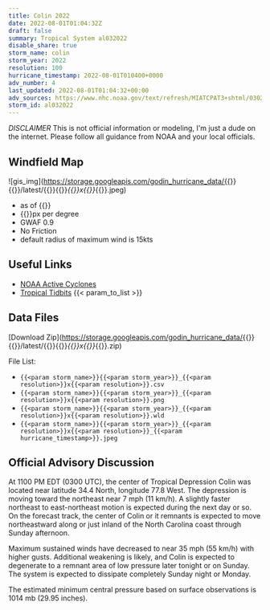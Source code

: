 ```yaml
---
title: Colin 2022
date: 2022-08-01T01:04:32Z
draft: false
summary: Tropical System al032022
disable_share: true
storm_name: colin
storm_year: 2022
resolution: 100
hurricane_timestamp: 2022-08-01T010400+0000
adv_number: 4
last_updated: 2022-08-01T01:04:32+00:00
adv_sources: https://www.nhc.noaa.gov/text/refresh/MIATCPAT3+shtml/030234.shtml;https://www.nhc.noaa.gov/refresh/graphics_at3+shtml/023541.shtml?cone
storm_id: al032022
---
```

*DISCLAIMER* This is not official information or modeling, I'm just a dude on the internet.  Please follow all guidance from NOAA and your local officials.

## Windfield Map
![gis_img](https://storage.googleapis.com/godin_hurricane_data/{{<param storm_name>}}{{<param storm_year>}}/latest/{{<param storm_name>}}{{<param storm_year>}}_{{<param resolution>}}x{{<param resolution>}}_{{<param hurricane_timestamp>}}.jpeg)

- as of {{<param last_updated>}}
- {{<param resolution>}}px per degree
- GWAF 0.9
- No Friction
- default radius of maximum wind is 15kts

## Useful Links
- [NOAA Active Cyclones](https://www.nhc.noaa.gov/)
- [Tropical Tidbits](https://www.tropicaltidbits.com/storminfo/)
{{< param_to_list >}}

## Data Files
[Download Zip](https://storage.googleapis.com/godin_hurricane_data/{{<param storm_name>}}{{<param storm_year>}}/latest/{{<param storm_name>}}{{<param storm_year>}}_{{<param resolution>}}x{{<param resolution>}}_{{<param hurricane_timestamp>}}.zip)

File List:
- `{{<param storm_name>}}{{<param storm_year>}}_{{<param resolution>}}x{{<param resolution>}}.csv`
- `{{<param storm_name>}}{{<param storm_year>}}_{{<param resolution>}}x{{<param resolution>}}.png`
- `{{<param storm_name>}}{{<param storm_year>}}_{{<param resolution>}}x{{<param resolution>}}.wld`
- `{{<param storm_name>}}{{<param storm_year>}}_{{<param resolution>}}x{{<param resolution>}}_{{<param hurricane_timestamp>}}.jpeg`


## Official Advisory Discussion
At 1100 PM EDT (0300 UTC), the center of Tropical Depression Colin
was located near latitude 34.4 North, longitude 77.8 West. The
depression is moving toward the northeast near 7 mph (11 km/h). A
slightly faster northeast to east-northeast motion is expected
during the next day or so. On the forecast track, the center of
Colin or it remnants is expected to move northeastward along or
just inland of the North Carolina coast through Sunday afternoon.
 
Maximum sustained winds have decreased to near 35 mph (55 km/h)
with higher gusts.  Additional weakening is likely, and Colin is
expected to degenerate to a remnant area of low pressure later
tonight or on Sunday.  The system is expected to dissipate
completely Sunday night or Monday.
 
The estimated minimum central pressure based on surface
observations is 1014 mb (29.95 inches).
